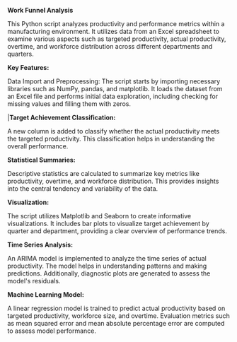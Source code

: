 **Work Funnel Analysis**


This Python script analyzes productivity and performance metrics within a manufacturing environment. It utilizes data from an Excel spreadsheet to examine various aspects such as targeted productivity, actual productivity, overtime, and workforce distribution across different departments and quarters.

**Key Features:**

Data Import and Preprocessing: The script starts by importing necessary libraries such as NumPy, pandas, and matplotlib. It loads the dataset from an Excel file and performs initial data exploration, including checking for missing values and filling them with zeros.

|**Target Achievement Classification:**

A new column is added to classify whether the actual productivity meets the targeted productivity. This classification helps in understanding the overall performance.

**Statistical Summaries:**

Descriptive statistics are calculated to summarize key metrics like productivity, overtime, and workforce distribution. This provides insights into the central tendency and variability of the data.

**Visualization:**

The script utilizes Matplotlib and Seaborn to create informative visualizations. It includes bar plots to visualize target achievement by quarter and department, providing a clear overview of performance trends.

**Time Series Analysis:**

An ARIMA model is implemented to analyze the time series of actual productivity. The model helps in understanding patterns and making predictions. Additionally, diagnostic plots are generated to assess the model's residuals.

**Machine Learning Model:**

A linear regression model is trained to predict actual productivity based on targeted productivity, workforce size, and overtime. Evaluation metrics such as mean squared error and mean absolute percentage error are computed to assess model performance.
